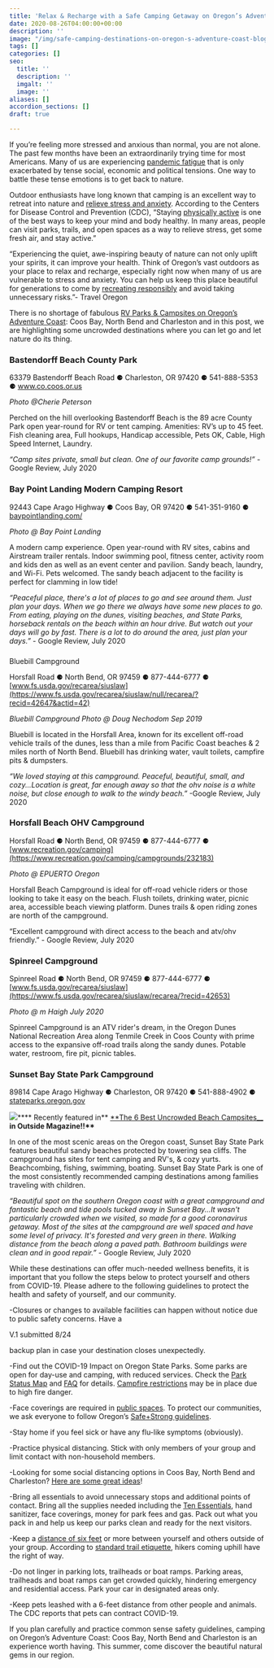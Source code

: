 ```yaml
---
title: 'Relax & Recharge with a Safe Camping Getaway on Oregon’s Adventure Coast '
date: 2020-08-26T04:00:00+00:00
description: ''
image: "/img/safe-camping-destinations-on-oregon-s-adventure-coast-blog-695x322-jpg.jpg"
tags: []
categories: []
seo:
  title: ''
  description: ''
  imgalt: ''
  image: ''
aliases: []
accordion_sections: []
draft: true

---
```

If you’re feeling more stressed and anxious than normal, you are not alone. The past few months have been an extraordinarily trying time for most Americans. Many of us are experiencing [pandemic fatigue](https://www.hopkinsmedicine.org/health/conditions-and-diseases/coronavirus/how-to-deal-with-coronavirus-burnout-and-pandemic-fatigue) that is only exacerbated by tense social, economic and political tensions. One way to battle these tense emotions is to get back to nature.

Outdoor enthusiasts have long known that camping is an excellent way to retreat into nature and [relieve stress and anxiety](https://www.justraveling.com/alternative-travel/how-camping-can-relieve-stress-anxiety/). According to the Centers for Disease Control and Prevention (CDC), “Staying [physically active](https://www.cdc.gov/physicalactivity/index.html) is one of the best ways to keep your mind and body healthy. In many areas, people can visit parks, trails, and open spaces as a way to relieve stress, get some fresh air, and stay active.”

“Experiencing the quiet, awe-inspiring beauty of nature can not only uplift your spirits, it can improve your health. Think of Oregon’s vast outdoors as your place to relax and recharge, especially right now when many of us are vulnerable to stress and anxiety. You can help us keep this place beautiful for generations to come by [recreating responsibly](https://traveloregon.com/things-to-do/outdoor-recreation/take-care-out-there/) and avoid taking unnecessary risks.”- Travel Oregon

There is no shortage of fabulous [RV Parks & Campsites on Oregon’s Adventure Coast](https://www.oregonsadventurecoast.com/lodging/): Coos Bay, North Bend and Charleston and in this post, we are highlighting some uncrowded destinations where you can let go and let nature do its thing.

### Bastendorff Beach County Park

63379 Bastendorff Beach Road ⚈ Charleston, OR 97420 ⚈ 541-888-5353 ⚈ www.co.coos.or.us

_Photo @Cherie Peterson_

Perched on the hill overlooking Bastendorff Beach is the 89 acre County Park open year-round for RV or tent camping. Amenities: RV’s up to 45 feet. Fish cleaning area, Full hookups, Handicap accessible, Pets OK, Cable, High Speed Internet, Laundry.

_“Camp sites private, small but clean. One of our favorite camp grounds!” -_ Google Review, July 2020

### Bay Point Landing Modern Camping Resort

92443 Cape Arago Highway ⚈ Coos Bay, OR 97420 ⚈ 541-351-9160 ⚈ [baypointlanding.com/](https://baypointlanding.com/)

_Photo @ Bay Point Landing_

A modern camp experience. Open year-round with RV sites, cabins and Airstream trailer rentals. Indoor swimming pool, fitness center, activity room and kids den as well as an event center and pavilion. Sandy beach, laundry, and Wi-Fi. Pets welcomed. The sandy beach adjacent to the facility is perfect for clamming in low tide!

_“Peaceful place, there's a lot of places to go and see around them. Just plan your days. When we go there we always have some new places to go. From eating, playing on the dunes, visiting beaches, and State Parks, horseback rentals on the beach within an hour drive. But watch out your days will go by fast. There is a lot to do around the area, just plan your days.”_ - Google Review, July 2020

###   
Bluebill Campground

Horsfall Road ⚈ North Bend, OR 97459 ⚈ 877-444-6777 ⚈ [www.fs.usda.gov/recarea/siuslaw](https://www.fs.usda.gov/recarea/siuslaw/null/recarea/?recid=42647&actid=42)

  
_Bluebill Campground Photo @ Doug Nechodom Sep 2019_

Bluebill is located in the Horsfall Area, known for its excellent off-road vehicle trails of the dunes, less than a mile from Pacific Coast beaches & 2 miles north of North Bend. Bluebill has drinking water, vault toilets, campfire pits & dumpsters.

_“We loved staying at this campground. Peaceful, beautiful, small, and cozy...Location is great, far enough away so that the ohv noise is a white noise, but close enough to walk to the windy beach.”_ -Google Review, July 2020

### Horsfall Beach OHV Campground

Horsfall Road ⚈ North Bend, OR 97459 ⚈ 877-444-6777 ⚈ [www.recreation.gov/camping](https://www.recreation.gov/camping/campgrounds/232183)

_Photo @ EPUERTO Oregon_

Horsfall Beach Campground is ideal for off-road vehicle riders or those looking to take it easy on the beach. Flush toilets, drinking water, picnic area, accessible beach viewing platform. Dunes trails & open riding zones are north of the campground.

“Excellent campground with direct access to the beach and atv/ohv friendly.” - Google Review, July 2020

### Spinreel Campground

Spinreel Road ⚈ North Bend, OR 97459 ⚈ 877-444-6777 ⚈ [www.fs.usda.gov/recarea/siuslaw](https://www.fs.usda.gov/recarea/siuslaw/recarea/?recid=42653)

_Photo @ m Haigh July 2020_

Spinreel Campground is an ATV rider's dream, in the Oregon Dunes National Recreation Area along Tenmile Creek in Coos County with prime access to the expansive off-road trails along the sandy dunes. Potable water, restroom, fire pit, picnic tables.

### Sunset Bay State Park Campground

89814 Cape Arago Highway ⚈ Charleston, OR 97420 ⚈ 541-888-4902 ⚈ [stateparks.oregon.gov](https://stateparks.oregon.gov/index.cfm?do=park.profile&parkId=70)

![](/img/sunset-bay-campground-3-scaled.jpg)**** Recently featured in** [**The 6 Best Uncrowded Beach Campsites__](https://www.outsideonline.com/2414071/best-uncrowded-beach-camping-us) __in Outside Magazine!!**__

In one of the most scenic areas on the Oregon coast, Sunset Bay State Park features beautiful sandy beaches protected by towering sea cliffs. The campground has sites for tent camping and RV's, & cozy yurts. Beachcombing, fishing, swimming, boating. Sunset Bay State Park is one of the most consistently recommended camping destinations among families traveling with children.

_“Beautiful spot on the southern Oregon coast with a great campground and fantastic beach and tide pools tucked away in Sunset Bay...It wasn't particularly crowded when we visited, so made for a good coronavirus getaway. Most of the sites at the campground are well spaced and have some level of privacy. It's forested and very green in there. Walking distance from the beach along a paved path. Bathroom buildings were clean and in good repair.”_ - Google Review, July 2020

While these destinations can offer much-needed wellness benefits, it is important that you follow the steps below to protect yourself and others from COVID-19. Please adhere to the following guidelines to protect the health and safety of yourself, and our community.

\-Closures or changes to available facilities can happen without notice due to public safety concerns. Have a

V.1 submitted 8/24

backup plan in case your destination closes unexpectedly.

\-Find out the COVID-19 Impact on Oregon State Parks. Some parks are open for day-use and camping, with reduced services. Check the [Park Status Map](https://stateparks.oregon.gov/index.cfm?do=visit.status) and [FAQ](https://stateparks.oregon.gov/index.cfm?do=v.feature-article&articleId=272) for details. [Campfire restrictions](https://stateparks.oregon.gov/index.cfm?do=v.feature-article&articleId=285) may be in place due to high fire danger.

\-Face coverings are required in [public spaces](https://sharedsystems.dhsoha.state.or.us/DHSForms/Served/le2288K.pdf). To protect our communities, we ask everyone to follow Oregon’s [Safe+Strong guidelines](https://govstatus.egov.com/reopening-oregon).

\-Stay home if you feel sick or have any flu-like symptoms (obviously).

\-Practice physical distancing. Stick with only members of your group and limit contact with non-household members.

\-Looking for some social distancing options in Coos Bay, North Bend and Charleston? [Here are some great ideas](https://www.oregonsadventurecoast.com/blog/five-fun-ways-to-social-distance-on-oregon-s-adventure-coast/)!

\-Bring all essentials to avoid unnecessary stops and additional points of contact. Bring all the supplies needed including the [Ten Essentials](https://www.nps.gov/articles/10essentials.htm), hand sanitizer, face coverings, money for park fees and gas. Pack out what you pack in and help us keep our parks clean and ready for the next visitors.

\-Keep a [distance of six feet](https://www.cdc.gov/coronavirus/2019-ncov/prepare/transmission.html) or more between yourself and others outside of your group. According to [standard trail etiquette](https://www.rei.com/blog/hike/trail-etiquette-who-has-the-right-of-way), hikers coming uphill have the right of way.

\-Do not linger in parking lots, trailheads or boat ramps. Parking areas, trailheads and boat ramps can get crowded quickly, hindering emergency and residential access. Park your car in designated areas only.

\-Keep pets leashed with a 6-feet distance from other people and animals. The CDC reports that pets can contract COVID-19.

If you plan carefully and practice common sense safety guidelines, camping on Oregon’s Adventure Coast: Coos Bay, North Bend and Charleston is an experience worth having. This summer, come discover the beautiful natural gems in our region.